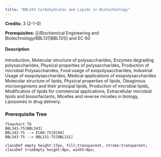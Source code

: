 ```yaml
---
title: "BBL343 Carbohydrates and Lipids in Biotechnology"
---
```

**Credits:** 3 (2-1-0)

**Prerequisites:** [[/Biochemical Engineering and Biotechnology/BBL131|BBL131]] and EC 60

#### Description
Introduction, Molecular structure of polysaccharides, Enzymes degrading polysaccharides, Physical properties of polysaccharides, Production of microbial Polysaccharides, Food usage of exopolysaccharides, Industrial Usage of exopolysaccharides, Medical applications of exopolysaccharides Molecular structure of lipids, Physical properties of lipids, Oleaginous microorganisms and their principal lipids, Production of microbial lipids, Modification of lipids for commercial applications, Extracellular microbial lipids and biosurfactants, Micelles and reverse micelles in biology, Liposomes in drug delivery.

### Prerequisite Tree

```mermaid
flowchart TD
BBL343-75[BBL343]
BBL343-75 --> EC60-75[EC60]
BBL343-75 --> BBL131-75[BBL131]

classDef empty height:17px, fill:transparent, stroke:transparent;
classDef trueEmpty height:0px, width:0px;
```